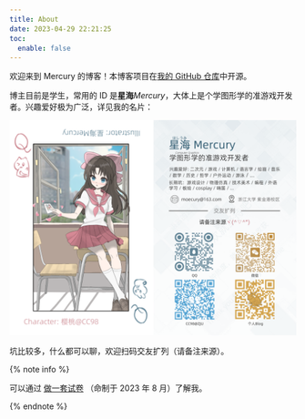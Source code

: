 ```yaml
---
title: About
date: 2023-04-29 22:21:25
toc:
  enable: false
---
```


欢迎来到 Mercury 的博客！本博客项目在[我的 GitHub 仓库](https://github.com/MercuryGH/MercuryGH.github.io)中开源。

博主目前是学生，常用的 ID 是**星海***Mercury*，大体上是个学图形学的准游戏开发者。兴趣爱好极为广泛，详见我的名片：

![Personal Card](personal_card.png)

坑比较多，什么都可以聊，欢迎扫码交友扩列（请备注来源）。

{% note info %}

可以通过 [做一套试卷](exam-paper.pdf) （命制于 2023 年 8 月）了解我。

{% endnote %}

